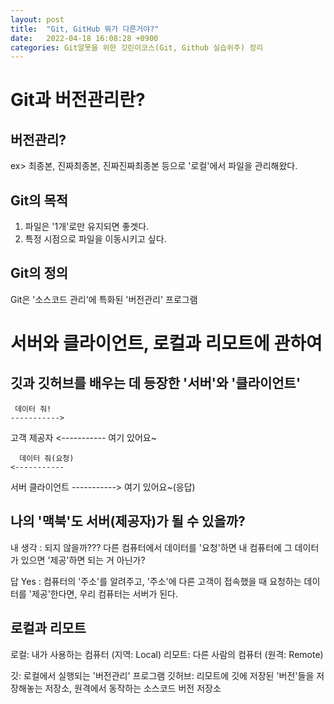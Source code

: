 ```yaml
---
layout: post
title:  "Git, GitHub 뭐가 다른거야?"
date:   2022-04-18 16:08:28 +0900
categories: Git알못을 위한 깃린이코스(Git, Github 실습위주) 정리
---
```

# Git과 버전관리란?
## 버전관리?
ex> 최종본, 진짜최종본, 진짜진짜최종본 등으로 '로컬'에서 파일을 관리해왔다.
## Git의 목적
1. 파일은 '1개'로만 유지되면 좋겟다.
2. 특정 시점으로 파일을 이동시키고 싶다.
## Git의 정의
Git은 '소스코드 관리'에 특화된 '버전관리' 프로그램


# 서버와 클라이언트, 로컬과 리모트에 관하여
## 깃과 깃허브를 배우는 데 등장한 '서버'와 '클라이언트'

     데이터 줘!
    ----------->
고객              제공자
    <-----------
      여기 있어요~
      
      데이터 줘(요청)
    <-----------
서버              클라이언트
    ----------->
    여기 있어요~(응답)

## 나의 '맥북'도 서버(제공자)가 될 수 있을까?
내 생각
: 되지 않을까??? 다른 컴퓨터에서 데이터를 '요청'하면
내 컴퓨터에 그 데이터가 있으면 '제공'하면 되는 거 아닌가?

답
Yes
: 컴퓨터의 '주소'를 알려주고, '주소'에 다른 고객이 접속했을 때 
요청하는 데이터를 '제공'한다면, 우리 컴퓨터는 서버가 된다.

## 로컬과 리모트
로컬: 내가 사용하는 컴퓨터 (지역: Local)
리모트: 다른 사람의 컴퓨터 (원격: Remote)

깃: 로컬에서 실행되는 '버전관리' 프로그램
깃허브: 리모트에 깃에 저장된 '버전'들을 저장해놓는 저장소, 원격에서 동작하는 소스코드 버전 저장소

